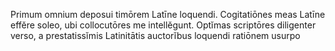 Primum omnium deposui timōrem Latīne loquendi. Cogitatiōnes meas Latīne effĕre soleo, ubi collocutōres me intellĕgunt. Optĭmas scriptōres diligenter verso, a prestatissĭmis Latinitātis auctorĭbus loquendi ratiōnem usurpo
